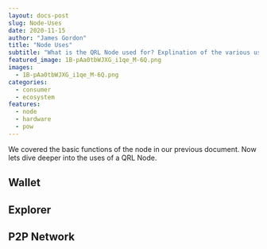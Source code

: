 ```yaml
---
layout: docs-post
slug: Node-Uses
date: 2020-11-15
author: "James Gordon"
title: "Node Uses"
subtitle: "What is the QRL Node used for? Explination of the various uses of the QRL node."
featured_image: 1B-pAa0tbWJXG_i1qe_M-6Q.png
images:
  - 1B-pAa0tbWJXG_i1qe_M-6Q.png
categories:
  - consumer
  - ecosystem
features:
  - node
  - hardware
  - pow
---
```



We covered the basic functions of the node in our previous document. Now lets dive deeper into the uses of a QRL Node.

## Wallet

## Explorer

## P2P Network

